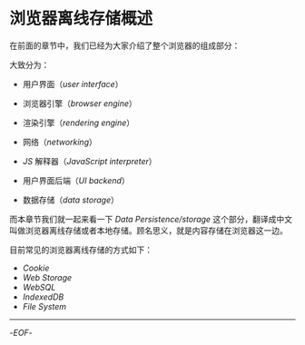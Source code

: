 # 浏览器离线存储概述

在前面的章节中，我们已经为大家介绍了整个浏览器的组成部分：

<!-- <img src="/Users/Jie/Library/Application Support/typora-user-images/image-20211130141852946.png" alt="image-20211130141852946" style="zoom:60%;" /> -->

大致分为：

- 用户界面（_user interface_）

- 浏览器引擎（_browser engine_）

- 渲染引擎（_rendering engine_）

- 网络（_networking_）

- _JS_ 解释器（_JavaScript interpreter_）

- 用户界面后端（_UI backend_）

- 数据存储（_data storage_）

而本章节我们就一起来看一下 _Data Persistence/storage_ 这个部分，翻译成中文叫做浏览器离线存储或者本地存储。顾名思义，就是内容存储在浏览器这一边。

目前常见的浏览器离线存储的方式如下：

- _Cookie_
- _Web Storage_
- _WebSQL_
- _IndexedDB_
- _File System_

---

-_EOF_-
